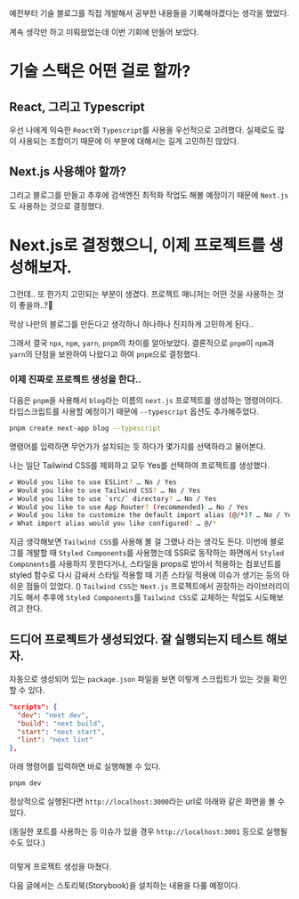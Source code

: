 예전부터 기술 블로그를 직접 개발해서 공부한 내용들을 기록해야겠다는 생각을 했었다.

계속 생각만 하고 미뤄왔었는데 이번 기회에 만들어 보았다.

# 기술 스택은 어떤 걸로 할까?
## React, 그리고 Typescript
우선 나에게 익숙한 `React`와 `Typescript`를 사용을 우선적으로 고려했다. 실제로도 많이 사용되는 조합이기 때문에 이 부분에 대해서는 길게 고민하진 않았다.
## Next.js 사용해야 할까?
그리고 블로그를 만들고 추후에 검색엔진 최적화 작업도 해볼 예정이기 때문에 `Next.js`도 사용하는 것으로 결정했다.

# Next.js로 결정했으니, 이제 프로젝트를 생성해보자.
그런데.. 또 한가지 고민되는 부분이 생겼다. 프로젝트 매니저는 어떤 것을 사용하는 것이 좋을까..?🤔

막상 나만의 블로그를 만든다고 생각하니 하나하나 진지하게 고민하게 된다..

그래서 결국 `npx`, `npm`, `yarn`, `pnpm`의 차이를 알아보았다.
결론적으로 `pnpm`이 `npm`과 `yarn`의 단점을 보완하여 나왔다고 하여 `pnpm`으로 결정했다.

### 이제 진짜로 프로젝트 생성을 한다..
다음은 `pnpm`을 사용해서 `blog`라는 이름의 `next.js` 프로젝트를 생성하는 명령어이다.
타입스크립트를 사용할 예정이기 때문에 `--typescript` 옵션도 추가해주었다.

```bash
pnpm create next-app blog --typescript
```

명령어를 입력하면 무언가가 설치되는 듯 하다가 몇가지를 선택하라고 물어본다.

나는 일단 Tailwind CSS를 제외하고 모두 Yes를 선택하여 프로젝트를 생성했다.

```bash
✔ Would you like to use ESLint? … No / Yes
✔ Would you like to use Tailwind CSS? … No / Yes
✔ Would you like to use `src/` directory? … No / Yes
✔ Would you like to use App Router? (recommended) … No / Yes
✔ Would you like to customize the default import alias (@/*)? … No / Yes
✔ What import alias would you like configured? … @/*
```

지금 생각해보면 `Tailwind CSS`를 사용해 볼 걸 그랬나 라는 생각도 든다. 이번에 블로그를 개발할 때 `Styled Components`를 사용했는데 SSR로 동작하는 화면에서 `Styled Components`를 사용하지 못한다거나, 스타일을 props로 받아서 적용하는 컴포넌트를 styled 함수로 다시 감싸서 스타일 적용할 때 기존 스타일 적용에 이슈가 생기는 등의 아쉬운 점들이 있었다. () `Tailwind CSS`는 `Next.js` 프로젝트에서 권장하는 라이브러리이기도 해서 추후에 `Styled Components`를 `Tailwind CSS`로 교체하는 작업도 시도해보려고 한다.

## 드디어 프로젝트가 생성되었다. 잘 실행되는지 테스트 해보자.

자동으로 생성되어 있는 `package.json` 파일을 보면 이렇게 스크립트가 있는 것을 확인할 수 있다.

```json
"scripts": {
  "dev": "next dev",
  "build": "next build",
  "start": "next start",
  "lint": "next lint"
},
```

아래 명령어를 입력하면 바로 실행해볼 수 있다.

```bash
pnpm dev
```

정상적으로 실행된다면 `http://localhost:3000`라는 url로 아래와 같은 화면을 볼 수 있다.

(동일한 포트를 사용하는 등 이슈가 있을 경우 `http://localhost:3001` 등으로 실행될 수도 있다.)
###
이렇게 프로젝트 생성을 마쳤다.

다음 글에서는 스토리북(Storybook)을 설치하는 내용을 다룰 예정이다.
